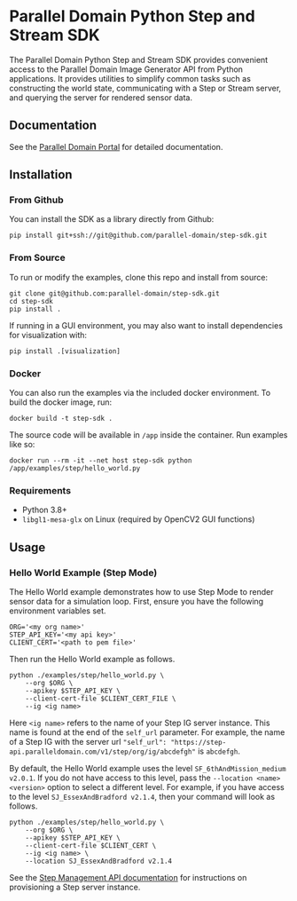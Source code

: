 # Parallel Domain Python Step and Stream SDK

The Parallel Domain Python Step and Stream SDK provides convenient
access to the Parallel Domain Image Generator API from Python
applications.
It provides utilities to simplify common tasks such as
constructing the world state,
communicating with a Step or Stream server,
and querying the server for rendered sensor data.


## Documentation

See the [Parallel Domain Portal](https://app.paralleldomain.com/docs)
for detailed documentation.


## Installation

### From Github

You can install the SDK as a library directly from Github:

```shell
pip install git+ssh://git@github.com/parallel-domain/step-sdk.git
```

### From Source

To run or modify the examples, clone this repo and install from source:
```shell
git clone git@github.com:parallel-domain/step-sdk.git
cd step-sdk
pip install .
```

If running in a GUI environment, you may also want to install dependencies for visualization with:
```shell
pip install .[visualization]
```

### Docker

You can also run the examples via the included docker environment.
To build the docker image, run:
```shell
docker build -t step-sdk .
```
The source code will be available in `/app` inside the container. Run examples like so:
```shell
docker run --rm -it --net host step-sdk python /app/examples/step/hello_world.py
```

### Requirements

* Python 3.8+
* `libgl1-mesa-glx` on Linux (required by OpenCV2 GUI functions)


## Usage

### Hello World Example (Step Mode)

The Hello World example demonstrates how to use Step Mode to render
sensor data for a simulation loop.
First, ensure you have the following environment variables set.
```shell
ORG='<my org name>'
STEP_API_KEY='<my api key>'
CLIENT_CERT='<path to pem file>'
```
Then run the Hello World example as follows.
```shell
python ./examples/step/hello_world.py \
    --org $ORG \
    --apikey $STEP_API_KEY \
    --client-cert-file $CLIENT_CERT_FILE \
    --ig <ig name>
```
Here `<ig name>` refers to the name of your Step IG server instance.
This name is found at the end of the `self_url` parameter.
For example, the name of a Step IG with the server url
`"self_url": "https://step-api.paralleldomain.com/v1/step/org/ig/abcdefgh"` is `abcdefgh`.


By default, the Hello World example uses the level `SF_6thAndMission_medium v2.0.1`.
If you do not have access to this level, pass the `--location <name> <version>` option to select a different level.
For example, if you have access to the level `SJ_EssexAndBradford v2.1.4`, then your command will look as follows.
```shell
python ./examples/step/hello_world.py \
    --org $ORG \
    --apikey $STEP_API_KEY \
    --client-cert-file $CLIENT_CERT \
    --ig <ig name> \
    --location SJ_EssexAndBradford v2.1.4
```


See the [Step Management API documentation](https://app.paralleldomain.com/docs/step-mode-management-api)
for instructions on provisioning a Step server instance.
